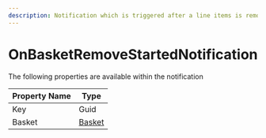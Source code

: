 ```yaml
---
description: Notification which is triggered after a line items is removed from the Basket
---
```


# OnBasketRemoveStartedNotification

The following properties are available within the notification

| Property Name | Type                                                     |
| ------------- | -------------------------------------------------------- |
| Key           | Guid                                                     |
| Basket        | [Basket](../../core-services/object-reference/basket.md) |
